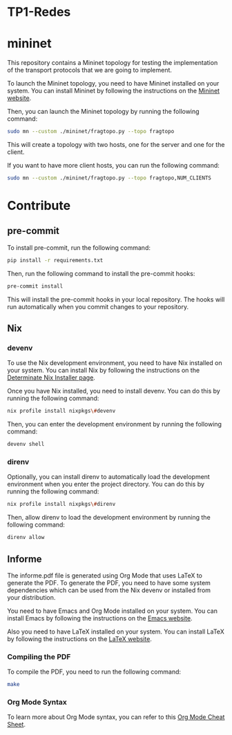 # TP1-Redes

# mininet

This repository contains a Mininet topology for testing the implementation of the transport protocols that we are going to implement.

To launch the Mininet topology, you need to have Mininet installed on your system. You can install Mininet by following the instructions on the [Mininet website](http://mininet.org/download/).

Then, you can launch the Mininet topology by running the following command:

```bash
sudo mn --custom ./mininet/fragtopo.py --topo fragtopo
```

This will create a topology with two hosts, one for the server and one for the client.

If you want to have more client hosts, you can run the following command:

```bash
sudo mn --custom ./mininet/fragtopo.py --topo fragtopo,NUM_CLIENTS
```

# Contribute

## pre-commit

To install pre-commit, run the following command:

```bash
pip install -r requirements.txt
```

Then, run the following command to install the pre-commit hooks:

```bash
pre-commit install
```

This will install the pre-commit hooks in your local repository. The hooks will run automatically when you commit changes to your repository.

## Nix

### devenv
To use the Nix development environment, you need to have Nix installed on your system. You can install Nix by following the instructions on the [Determinate Nix Installer page](https://github.com/DeterminateSystems/nix-installer).

Once you have Nix installed, you need to install devenv. You can do this by running the following command:

```bash
nix profile install nixpkgs\#devenv
```

Then, you can enter the development environment by running the following command:

```bash
devenv shell
```

### direnv

Optionally, you can install direnv to automatically load the development environment when you enter the project directory. You can do this by running the following command:

```bash
nix profile install nixpkgs\#direnv
```

Then, allow direnv to load the development environment by running the following command:

```bash
direnv allow
```

## Informe

The informe.pdf file is generated using Org Mode that uses LaTeX to generate the PDF. To generate the PDF, you need to have some system dependencies which can be used from the Nix devenv or installed from your distribution.

You need to have Emacs and Org Mode installed on your system. You can install Emacs by following the instructions on the [Emacs website](https://www.gnu.org/software/emacs/).

Also you need to have LaTeX installed on your system. You can install LaTeX by following the instructions on the [LaTeX website](https://www.latex-project.org/get/).

### Compiling the PDF
To compile the PDF, you need to run the following command:

```bash
make
```

### Org Mode Syntax
To learn more about Org Mode syntax, you can refer to this [Org Mode Cheat Sheet](https://emacsclub.github.io/html/org_tutorial.html).
